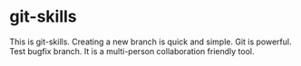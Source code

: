 # git-skills
This is git-skills.
Creating a new branch is quick and simple.
Git is powerful.
Test bugfix branch.
It is a multi-person collaboration friendly tool.
